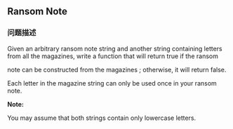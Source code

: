 ## Ransom Note  
### 问题描述

Given an arbitrary ransom note string and another string containing letters from all the magazines, write a function that will return true if the ransom 
note can be constructed from the magazines ; otherwise, it will return false. 



Each letter in the magazine string can only be used once in your ransom note.


**Note:**<br />
You may assume that both strings contain only lowercase letters.

